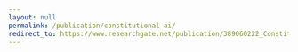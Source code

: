 ```yaml
---
layout: null
permalink: /publication/constitutional-ai/
redirect_to: https://www.researchgate.net/publication/389060222_Constitutional_AI_An_Expanded_Overview_of_Anthropic's_Alignment_Approach
---
```

